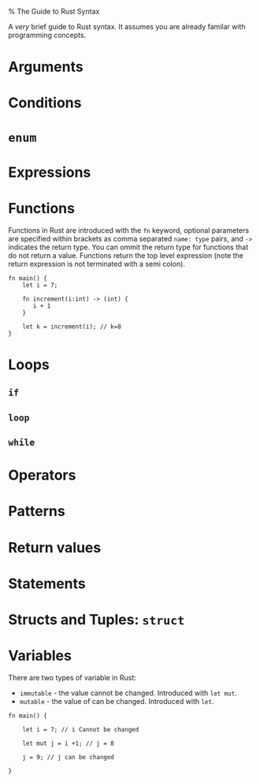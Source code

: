 % The Guide to Rust Syntax

A *very* brief guide to Rust syntax. It assumes you are already familar with programming concepts. 

# Arguments

# Conditions

# `enum`

# Expressions

# Functions

Functions in Rust are introduced with the `fn` keyword, optional parameters are specified within brackets as comma separated `name: type` pairs, and `->` indicates the return type. You can ommit the return type for functions that do not return a value. Functions return the top level expression (note the return expression is not terminated with a semi colon).

~~~~
fn main() {
    let i = 7;

    fn increment(i:int) -> (int) {
       i + 1 
    }	

    let k = increment(i); // k=8
}
~~~~

# Loops

## `if`

## `loop`

## `while`

# Operators

# Patterns

# Return values

# Statements

# Structs and Tuples: `struct`

# Variables

There are two types of variable in Rust:

* `immutable` - the value cannot be changed. Introduced with `let mut`.
* `mutable` - the value of can be changed. Introduced with `let`.

~~~~
fn main() {

    let i = 7; // i Cannot be changed 

    let mut j = i +1; // j = 8
    
    j = 9; // j can be changed

}
~~~~
